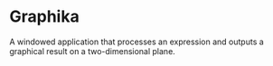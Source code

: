 # Graphika
A windowed application that processes an expression and outputs a graphical result on a two-dimensional plane.
